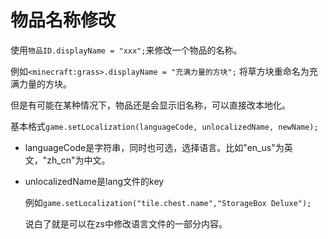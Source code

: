 # 物品名称修改

使用`物品ID.displayName = "xxx";`来修改一个物品的名称。

例如`<minecraft:grass>.displayName = "充满力量的方块";` 将草方块重命名为充满力量的方块。

但是有可能在某种情况下，物品还是会显示旧名称，可以直接改本地化。

基本格式`game.setLocalization(languageCode, unlocalizedName, newName);`

* languageCode是字符串，同时也可选，选择语言。比如"en\_us"为英文，"zh\_cn"为中文。
* unlocalizedName是lang文件的key

  例如`game.setLocalization("tile.chest.name","StorageBox Deluxe");`

  说白了就是可以在zs中修改语言文件的一部分内容。
